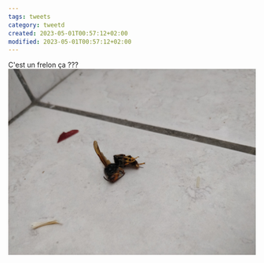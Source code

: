 ```yaml
--- 
tags: tweets 
category: tweetd
created: 2023-05-01T00:57:12+02:00
modified: 2023-05-01T00:57:12+02:00
---
```


C'est un frelon ça ??? ![frelon](./58713f09af2693245796b0dde76d3534.jpg)
